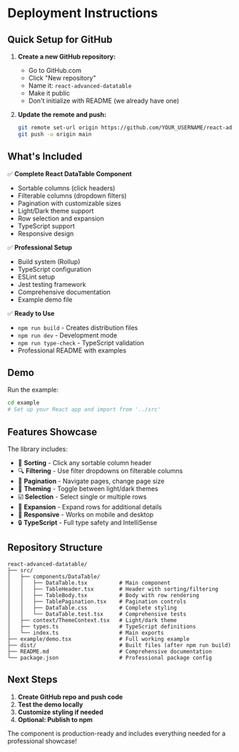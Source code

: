 # Deployment Instructions

## Quick Setup for GitHub

1. **Create a new GitHub repository:**
   - Go to GitHub.com
   - Click "New repository"
   - Name it: `react-advanced-datatable`
   - Make it public
   - Don't initialize with README (we already have one)

2. **Update the remote and push:**
   ```bash
   git remote set-url origin https://github.com/YOUR_USERNAME/react-advanced-datatable.git
   git push -u origin main
   ```

## What's Included

✅ **Complete React DataTable Component**
- Sortable columns (click headers)
- Filterable columns (dropdown filters)
- Pagination with customizable sizes
- Light/Dark theme support
- Row selection and expansion
- TypeScript support
- Responsive design

✅ **Professional Setup**
- Build system (Rollup)
- TypeScript configuration
- ESLint setup
- Jest testing framework
- Comprehensive documentation
- Example demo file

✅ **Ready to Use**
- `npm run build` - Creates distribution files
- `npm run dev` - Development mode
- `npm run type-check` - TypeScript validation
- Professional README with examples

## Demo

Run the example:
```bash
cd example
# Set up your React app and import from '../src'
```

## Features Showcase

The library includes:
- 🎯 **Sorting** - Click any sortable column header
- 🔍 **Filtering** - Use filter dropdowns on filterable columns
- 📄 **Pagination** - Navigate pages, change page size
- 🎨 **Theming** - Toggle between light/dark themes  
- ☑️ **Selection** - Select single or multiple rows
- 📂 **Expansion** - Expand rows for additional details
- 📱 **Responsive** - Works on mobile and desktop
- 🔒 **TypeScript** - Full type safety and IntelliSense

## Repository Structure

```
react-advanced-datatable/
├── src/
│   ├── components/DataTable/
│   │   ├── DataTable.tsx          # Main component
│   │   ├── TableHeader.tsx        # Header with sorting/filtering
│   │   ├── TableBody.tsx          # Body with row rendering
│   │   ├── TablePagination.tsx    # Pagination controls
│   │   ├── DataTable.css          # Complete styling
│   │   └── DataTable.test.tsx     # Comprehensive tests
│   ├── context/ThemeContext.tsx   # Light/dark theme
│   ├── types.ts                   # TypeScript definitions
│   └── index.ts                   # Main exports
├── example/demo.tsx               # Full working example
├── dist/                          # Built files (after npm run build)
├── README.md                      # Comprehensive documentation
└── package.json                   # Professional package config
```

## Next Steps

1. **Create GitHub repo and push code**
2. **Test the demo locally**
3. **Customize styling if needed**
4. **Optional: Publish to npm**

The component is production-ready and includes everything needed for a professional showcase! 